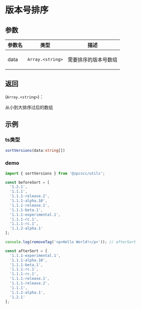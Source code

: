 # 版本号排序

## 参数

| 参数名 | 类型                              | 描述                        |
| ------ | --------------------------------- | --------------------------- |
| data   | <code>Array.&lt;string&gt;</code> | <p>需要排序的版本号数组</p> |

## 返回

(<code>Array.&lt;string&gt;</code>)：<p>从小到大排序过后的数组</p>

## 示例

### ts类型

```typescript
sortVersions(data:string[])
```

### demo

```typescript
import { sortVersions } from '@zpcscc/utils';

const beforeSort = [
  '1.2.1',
  '1.1.1',
  '1.1.1-release.2',
  '1.1.1-alpha.10',
  '1.1.1-release.1',
  '1.1.1-beta.1',
  '1.1.1-experimental.1',
  '1.1.1-rc.1',
  '1.1.1-rc.1',
  '1.1.2-alpha.1'
];

console.log(removeTag('<p>Hello World!</p>')); // afterSort

const afterSort = [
  '1.1.1-experimental.1',
  '1.1.1-alpha.10',
  '1.1.1-beta.1',
  '1.1.1-rc.1',
  '1.1.1-rc.1',
  '1.1.1-release.1',
  '1.1.1-release.2',
  '1.1.1',
  '1.1.2-alpha.1',
  '1.2.1'
];
```
